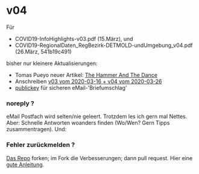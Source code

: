 # v04

Für 

* COVID19-InfoHighlights-v03.pdf (15.März), und
* COVID19-RegionalDaten_RegBezirk-DETMOLD-undUmgebung_v04.pdf (26.März, 541b19c491)

bisher nur kleinere Aktualisierungen:

* Tomas Pueyo neuer Artikel: [The Hammer And The Dance](https://medium.com/@tomaspueyo/coronavirus-the-hammer-and-the-dance-be9337092b56)
* Anschreiben [v03 vom 2020-03-16 + v04 vom 2020-03-26](anschreiben.md)
* [publickey](encrypt-emails__publickey__iq100__fingerprint-thumb-0xF8C14082.asc) für sicheren eMail-'Briefumschlag'

### noreply ?
eMail Postfach wird selten/nie geleert. Trotzdem les ich gern mal Nettes.  
Aber: Schnelle Antworten woanders finden (Wo/Wen? Gern Tipps zusammentragen). Und:

### Fehler zurückmelden ?
[Das Repo](https://github.com/iq100/covid19) forken; im Fork die Verbesserungen; dann pull request. Hier eine [gute Anleitung](https://guides.github.com/activities/forking/).
